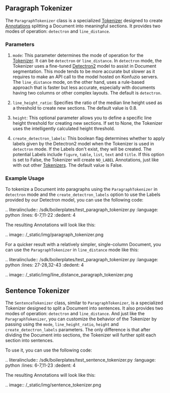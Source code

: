 ## Paragraph Tokenizer

The `ParagraphTokenizer` class is a specialized [Tokenizer](https://dev.konfuzio.com/sdk/sourcecode.html#tokenizers) 
designed to create [Annotations](https://dev.konfuzio.com/sdk/sourcecode.html#annotation) splitting a Document into 
meaningful sections. It provides two modes of operation: `detectron` and `line_distance`.

### Parameters

1. `mode`: This parameter determines the mode of operation for the 
[Tokenizer](https://dev.konfuzio.com/sdk/sourcecode.html#tokenizers). It can be `detectron` or `line_distance`. 
In `detectron` mode, the Tokenizer uses a fine-tuned [Detectron2](https://github.com/facebookresearch/detectron2) model 
to assist in Document segmentation. This mode tends to be more accurate but slower as it requires to make an API call to 
the model hosted on Konfuzio servers. The `line_distance` mode, on the other hand, uses a rule-based approach that is 
faster but less accurate, especially with documents having two columns or other complex layouts. The default is 
`detectron`.

2. `line_height_ratio`: Specifies the ratio of the median line height used as a threshold to create new sections. The 
default value is 0.8.

3. `height`: This optional parameter allows you to define a specific line height threshold for creating new sections. 
If set to None, the Tokenizer uses the intelligently calculated height threshold.

4. `create_detectron_labels`: This boolean flag determines whether to apply labels given by the Detectron2 model when 
the Tokenizer is used in `detectron` mode. If the Labels don't exist, they will be created. The potential Labels include 
`figure`, `table`, `list`, `text` and `title`. If this option is set to False, the Tokenizer will create `NO_LABEL` 
Annotations, just like with out other [Tokenizers](https://dev.konfuzio.com/sdk/sourcecode.html#tokenizers). The default 
value is False.

### Example Usage

To tokenize a Document into paragraphs using the `ParagraphTokenizer` in `detectron` mode and the 
`create_detectron_labels` option to use the Labels provided by our Detectron model, you can use the following code:

.. literalinclude:: /sdk/boilerplates/test_paragraph_tokenizer.py
   :language: python
   :lines: 6-7,11-22
   :dedent: 4

The resulting Annotations will look like this:

.. image:: /_static/img/paragraph_tokenizer.png

For a quicker result with a relatively simpler, single-column Document, you can use the `ParagraphTokenizer` in 
`line_distance` mode like this:

.. literalinclude:: /sdk/boilerplates/test_paragraph_tokenizer.py
   :language: python
   :lines: 27-28,32-43
   :dedent: 4

.. image:: /_static/img/line_distance_paragraph_tokenizer.png

## Sentence Tokenizer

The `SentenceTokenizer` class, similar to `ParagraphTokenizer`, is a specialized Tokenizer designed to split a Document 
into sentences. It also provides two modes of operation: `detectron` and `line_distance`. And just like the 
`ParagraphTokenizer`, you can customize the behavior of the Tokenizer by passing using the `mode`, `line_height_ratio`, 
`height` and `create_detectron_labels` parameters. The only difference is that after dividing the Document into 
sections, the Tokenizer will further split each section into sentences.

To use it, you can use the following code:

.. literalinclude:: /sdk/boilerplates/test_sentence_tokenizer.py
   :language: python
   :lines: 6-7,11-23
   :dedent: 4

The resulting Annotations will look like this:

.. image:: /_static/img/sentence_tokenizer.png
